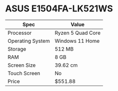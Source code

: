 # ASUS E1504FA-LK521WS

| Spec | Value |
|---|---|
| Processor | Ryzen 5 Quad Core |
| Operating System | Windows 11 Home |
| Storage | 512 MB |
| RAM | 8 GB |
| Screen Size | 39.62 cm |
| Touch Screen | No |
| Price | $551.88 |
